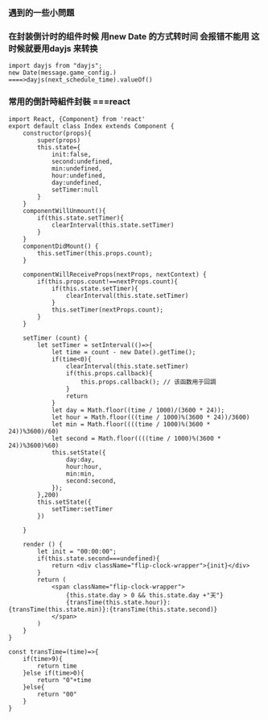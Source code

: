 ###  遇到的一些小問題

###  在封装倒计时的组件时候 用new Date 的方式转时间 会报错不能用  这时候就要用dayjs 来转换
    import dayjs from "dayjs";
    new Date(message.game_config.)
    ====>dayjs(next_schedule_time).valueOf()
### 常用的倒計時組件封裝 ===react 
    import React, {Component} from 'react'
    export default class Index extends Component {
        constructor(props){
            super(props)
            this.state={
                init:false,
                second:undefined,
                min:undefined,
                hour:undefined,
                day:undefined,
                setTimer:null
            }
        }
        componentWillUnmount(){
            if(this.state.setTimer){
                clearInterval(this.state.setTimer)
            }
        }
        componentDidMount() {
            this.setTimer(this.props.count);
        }

        componentWillReceiveProps(nextProps, nextContext) {
            if(this.props.count!==nextProps.count){
                if(this.state.setTimer){
                    clearInterval(this.state.setTimer)
                }
                this.setTimer(nextProps.count);
            }
        }

        setTimer (count) {
            let setTimer = setInterval(()=>{
                let time = count - new Date().getTime();
                if(time<0){
                    clearInterval(this.state.setTimer)
                    if(this.props.callback){
                        this.props.callback(); // 该函数用于回調
                    }
                    return
                }
                let day = Math.floor((time / 1000)/(3600 * 24));
                let hour = Math.floor(((time / 1000)%(3600 * 24))/3600)
                let min = Math.floor((((time / 1000)%(3600 * 24))%3600)/60)
                let second = Math.floor((((time / 1000)%(3600 * 24))%3600)%60)
                this.setState({
                    day:day,
                    hour:hour,
                    min:min,
                    second:second,
                });
            },200)
            this.setState({
                setTimer:setTimer
            })

        }

        render () {
            let init = "00:00:00";
            if(this.state.second===undefined){
                return <div className="flip-clock-wrapper">{init}</div>
            }
            return (
                <span className="flip-clock-wrapper">
                    {this.state.day > 0 && this.state.day +"天"}
                    {transTime(this.state.hour)}:{transTime(this.state.min)}:{transTime(this.state.second)}
                </span>
            )
        }
    }

    const transTime=(time)=>{
        if(time>9){
            return time
        }else if(time>0){
            return "0"+time
        }else{
            return "00"
        }
    }
###         
